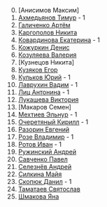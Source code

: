 0.  [Анисимов Максим]
1.  [Ахмедьянов Тимур](https://github.com/eessook "Ахмедьянов Тимур") - 1
2.  [Галиченко Артём](https://github.com/Galich186 "Галиченко Артём")
3.  [Каргополов Никита](https://github.com/KaktusPank "Каргополов Никита")
4.  [Ковардинова Екатерина](https://github.com/Katyano "Ковардинова Екатерина") - 1
5.  [Кожуркин Денис](https://github.com/languedock "Кожуркин Денис")
6.  [Козуляева Валерия](https://github.com/scorpionLera "Козуляева Валерия")
7.  [Кузнецов Никита]
8.  [Кузяков Егор](https://github.com/Jgorki "Кузяков Егор")
9.  [Кульков Юрий](https://github.com/yuriy2828 "Кульков Юрий") - 1
10. [Лаврухин Вадим](https://github.com/shrmy "Лаврухин Вадим") - 1
11. [Лиц Антонина](https://github.com/Foxie-lis "Лиц Антонина") - 1
12. [Лукашева Виктория](https://github.com/Viktoria-wq "Лукашева Виктория")
13. [Макаров Семен]
14. [Мехтиев Эльнур](https://github.com/Parzifal555 "Мехтиев Эльнур") - 1
15. [Очеретяный Кирилл](https://github.com/kiroch86 "Очеретяный Кирилл") - 1
16. [Разорин Евгений](https://github.com/megajejoid "Разорин Евгений")
17. [Розе Владимир](https://github.com/LenaAvocado "Розе Владимир") - 1
18. [Ротов Иван](https://github.com/Rotov186 "Ротов Иван") - 1
19. [Ружинский Андрей](https://github.com/Rujinsky "Ружинский Андрей")
20. [Савченко Павел](https://github.com/Roodewald "Савченко Павел")
21. [Селезнёв Андрей](https://github.com/Selezeznyaka "Селезнёв Андрей")
22. [Силкина Майя](https://github.com/Maya-wq "Силкина Майя")
23. [Скопюк Данил](https://github.com/PR0T0D4N9 "Скопюк Данил") - 1
24. [Таматаев Святослав](https://github.com/TrueSvyaaaat "Таматаев Святослав")
25. [Шмакова Яна](https://github.com/yanashmakova "Шмакова Яна")
